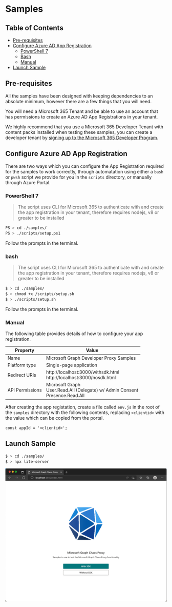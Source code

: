 # Samples

## Table of Contents

- [Pre-requisites](#prereqs)
- [Configure Azure AD App Registration](#appreg)
    - [PowerShell 7](#pwsh)
    - [Bash](#bash)
    - [Manual](#manual)
- [Launch Sample](#launch)

## <a id="prereqs">Pre-requisites</a>

All the samples have been designed with keeping dependencies to an absolute minimum, however there are a few things that you will need.

You will need a Microsoft 365 Tenant and be able to use an account that has permissions to create an Azure AD App Registrations in your tenant.

We highly recommend that you use a Microsoft 365 Developer Tenant with content packs installed when testing these samples, you can create a developer tenant by [signing up to the Microsoft 365 Developer Program](https://aka.ms/m365/).

## <a id="appreg">Configure Azure AD App Registration</a>

There are two ways which you can configure the App Registration required for the samples to work correctly, through automatation using either a `bash` or `pwsh` script we provide for you in the `scripts` directory, or manually through Azure Portal.

### <a id="pwsh">PowerShell 7</a>

> The script uses CLI for Microsoft 365 to authenticate with and create the app registration in your tenant, therefore requires nodejs, v8 or greater to be installed

```sh
PS > cd ./samples/
PS > ./scripts/setup.ps1
```

Follow the prompts in the terminal.

### <a id="bash">bash</a>

> The script uses CLI for Microsoft 365 to authenticate with and create the app registration in your tenant, therefore requires nodejs, v8 or greater to be installed

```sh
$ > cd ./samples/
$ > chmod +x /scripts/setup.sh
$ > ./scripts/setup.sh
```

Follow the prompts in the terminal.

### <a id="manual">Manual</a>

The following table provides details of how to configure your app registration.

| Property | Value |
| ---- | ---- |
| Name | Microsoft Graph Developer Proxy Samples |
| Platform type | Single-page application |
| Redirect URIs | http://localhost:3000/withsdk.html <br> http://localhost:3000/nosdk.html |
| API Permissions | Microsoft Graph <br> User.Read.All (Delegate) w/ Admin Consent <br> Presence.Read.All |

After creating the app registation, create a file called `env.js` in the root of the `samples` directory with the following contents, replacing `<clientid>` with the value which can be copied from the portal.

```
const appId = '<clientid>';
```

## <a id="launch">Launch Sample</a>

```sh
$ > cd ./samples/
$ > npx lite-server
```

![Samples](img/samples.png)
